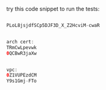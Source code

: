 try this code snippet to run the tests:

```java

PLoL8jsjdfSCp5DJF3D_X_Z2HcviM-cwaR


arch cert:
TRmCwLpevwk
0QCBwR3jaXw


vpc:
0Z1VUPEzdCM
Y9s1Gmj-FTo


```

